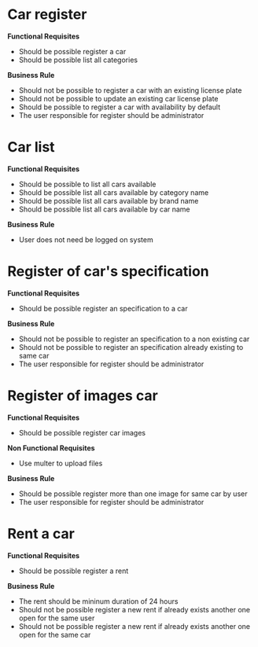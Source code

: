 # Car register

**Functional Requisites**
- Should be possible register a car
- Should be possible list all categories

**Business Rule**
- Should not be possible to register a car with an existing license plate
- Should not be possible to update an existing car license plate
- Should be possible to register a car with availability by default
- The user responsible for register should be administrator


# Car list

**Functional Requisites**
- Should be possible to list all cars available
- Should be possible list all cars available by category name
- Should be possible list all cars available by brand name
- Should be possible list all cars available by car name

**Business Rule**
- User does not need be logged on system

# Register of car's specification

**Functional Requisites**
- Should be possible register an specification to a car

**Business Rule**
- Should not be possible to register an specification to a non existing car
- Should not be possible to register an specification already existing to same car
- The user responsible for register should be administrator

# Register of images car

**Functional Requisites**
- Should be possible register car images

**Non Functional Requisites**
- Use multer to upload files

**Business Rule**
- Should be possible register more than one image for same car by user
- The user responsible for register should be administrator

# Rent a car

**Functional Requisites**
- Should be possible register a rent

**Business Rule**
- The rent should be mininum duration of 24 hours
- Should not be possible register a new rent if already exists another one open for the same user
- Should not be possible register a new rent if already exists another one open for the same car